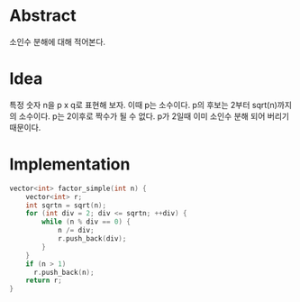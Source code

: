 # Abstract

소인수 분해에 대해 적어본다.

# Idea

특정 숫자 n을 p x q로 표현해 보자. 이때 p는 소수이다. p의 후보는 2부터
sqrt(n)까지의 소수이다. p는 2이후로 짝수가 될 수 없다.  p가 2일때 이미
소인수 분해 되어 버리기 때문이다.

# Implementation

```cpp
vector<int> factor_simple(int n) {
    vector<int> r;
    int sqrtn = sqrt(n);
    for (int div = 2; div <= sqrtn; ++div) {
        while (n % div == 0) {
            n /= div;
            r.push_back(div);
        }
    }
    if (n > 1)
      r.push_back(n);
    return r;
}
```
